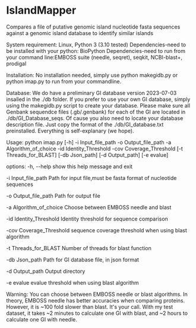 # IslandMapper
Compares a file of putative genomic island nucleotide fasta sequences against a genomic island database to identify similar islands

System requirement: Linux, Python 3 (3.10 tested)
Dependencies-need to be installed with your python: BioPython
Dependencies-need to run from your command line:EMBOSS suite (needle, seqret), seqkit, NCBI-blast+, prodigal

Installation:
No installation needed, simply use python makegidb.py or python imap.py to run from your commandline.

Database:
We do have a preliminary GI database version 2023-07-03 insalled in the ./db folder. If you prefer to use your own GI database, simply using the makegidb.py script to create your database. Please make sure all Genbank sequendce files (.gb/.genbank) for each of the GI are located in ./db/GI_Database_seqs. Of cause you also need to locate your database description file. Just copy the format of the ./db/GI_database.txt preinstalled. Everything is self-explanary (we hope).

Usage:
python imap.py [-h] -i Input_file_path -o Output_file_path -a Algorithm_of_choice -id Identity_Threshold -cov Coverage_Threshold [-t Threads_for_BLAST] [-db Json_path] [-d Output_path]
               [-e evalue]

options:
  -h, --help            show this help message and exit
  
  -i Input_file_path    Path for input file,must be fasta format of nucleotide sequences
  
  -o Output_file_path   Path for output file
  
  -a Algorithm_of_choice
                        Choose between EMBOSS needle and blast
                        
  -id Identity_Threshold
                        Identity threshold for sequence comparison
                        
  -cov Coverage_Threshold
                        sequence coverage threshold when using blast algorithm
                        
  -t Threads_for_BLAST  Number of threads for blast function
  
  -db Json_path         Path for GI database file, in json format
  
  -d Output_path        Output directory
  
  -e evalue             evalue threshold when using blast algorithm
  

Warning:
You can choose between EMBOSS needle or blast algorithms. In theory, EMBOSS needle has better accuracies when comparing proteins. However, it is ~100 fold slower than blast. It's your call. With my test dataset, it takes ~2 minutes to calculate one GI with blast, and ~2 hours to calculate one GI with needle.



